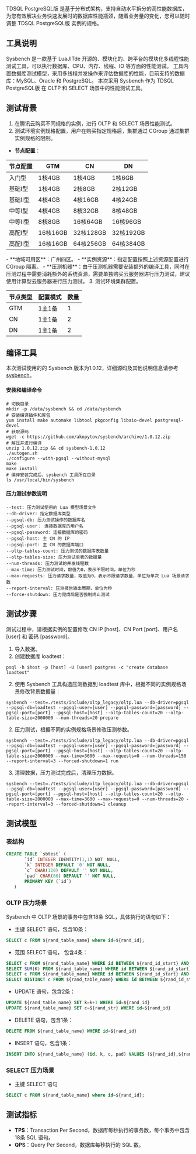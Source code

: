 TDSQL PostgreSQL版 是基于分布式架构，支持自动水平拆分的高性能数据库，为您有效解决业务快速发展时的数据库性能瓶颈，随着业务量的变化，您可以随时调整 TDSQL PostgreSQL版 实例的规格。 

## 工具说明
Sysbench 是一款基于 LuaJITde 开源的、模块化的、跨平台的模块化多线程性能测试工具，可以执行数据库、CPU、内存、线程、IO 等方面的性能测试。
工具内置数据库测试模型，采用多线程并发操作来评估数据库的性能，目前支持的数据库：MySQL、Oracle 和 PostgreSQL。
本次采用 Sysbench 作为 TDSQL PostgreSQL版 在 OLTP 和 SELECT 场景中的性能测试工具。

## 测试背景
1. 在腾讯云购买不同规格的实例，进行 OLTP 和 SELECT 场景性能测试。
2. 测试环境实例规格配置，用户在购买指定规格后，集群通过 CGroup 通过集群实例规格的限制。
 - **节点配置**：
<table>
<thead><tr><th>节点配置</th><th>GTM</th><th>CN</th><th>DN</th></tr></thead>
<tbody><tr>
<td>入门型</td><td>1核4GB</td><td>1核4GB</td><td>1核6GB</td></tr>
<tr>
<td>基础Ⅰ型</td><td>1核4GB</td><td>2核8GB</td><td>2核12GB</td></tr>
<tr>
<td>基础Ⅱ型</td><td>4核4GB</td><td>4核16GB</td><td>4核24GB</td></tr>
<tr>
<td>中等Ⅰ型</td><td>4核4GB</td><td>8核32GB</td><td>8核48GB</td></tr>
<tr>
<td>中等Ⅱ型</td><td>8核8GB</td><td>16核64GB</td><td>16核96GB</td></tr>
<tr>
<td>高配Ⅰ型</td><td>16核16GB</td><td>32核128GB</td><td>32核192GB</td></tr>
<tr>
<td>高配Ⅱ型</td><td>16核16GB</td><td>64核256GB</td><td>64核384GB</td></tr>
</tbody></table>
 - **地域可用区**：广州四区。
 - **实例资源**：指定配置按照上述资源配置进行 CGroup 隔离。
 - **压测机器**：由于压测机器需要安装额外的编译工具，同时在压测过程中需要消耗额外的系统资源，需要单独购买云服务器进行压力测试，建议使用计算型云服务器进行压力测试。
3. 测试环境集群配置。
<table>
<thead><tr><th>节点类型</th><th>配置模式</th><th>数量</th></tr></thead>
<tbody><tr>
<td>GTM</td><td>1主1备</td><td>1</td></tr>
<tr>
<td>CN</td><td>1主1备</td><td>2</td></tr>
<tr>
<td>DN</td><td>1主1备</td><td>2</td></tr>
</tbody></table>

## 编译工具
本次测试使用的的 Sysbench 版本为1.0.12，详细源码及其他说明信息请参考 [sysbench](https://github.com/akopytov/sysbench)。

#### 安装和编译命令
```shell
# 切换目录
mkdir -p /data/sysbench && cd /data/sysbench
# 安装编译插件和库包
yum install make automake libtool pkgconfig libaio-devel postgresql-devel
# 获取源码
wget -c https://github.com/akopytov/sysbench/archive/1.0.12.zip
# 解压并进行编译
unzip 1.0.12.zip && cd sysbench-1.0.12
./autogen.sh
./configure --with-pgsql --without-mysql
make
make install
# 编译安装完成后，sysbench 工具所在目录
ls /usr/local/bin/sysbench
```

#### 压力测试参数说明
```shell
--test: 压力测试使用的 Lua 模型场景文件
--db-driver: 指定数据库类型
--pgsql-db: 压力测试操作的数据库名
--pgsql-user： 连接数据库的用户名
--pgsql-password: 连接数据库的密码
--pgsql-host: 主 CN 的 IP
--pgsql-port: 主 CN 的数据库端口
--oltp-tables-count: 压力测试的数据库表数量
--oltp-tables-size: 压力测试单表的数据量
--num-threads: 压力测试的并发线程数
--max-time: 压力测试时间，取值为0，表示不限时间，单位为秒
--max-requests: 压力请求数量，取值为0，表示不限请求数量，单位为单次 Lua 场景请求数
--report-interval: 压测报告输出周期，单位为秒
--force-shutdown: 压力完成后是否强制终止测试
```

## 测试步骤
测试过程中，请根据实例的配置修改 CN IP [host]、CN Port  [port]、用户名 [user] 和 密码 [password]。
1. 导入数据。
 1. 创建数据库 loadtest：
```shell
psql -h $host -p [host] -U [user] postgres -c "create database loadtest"
```
 2. 使用 Sysbench 工具构造压测数据到 loadtest 库中，根据不同的实例规格场景修改背景数据量：
```shell
sysbench --test=./tests/include/oltp_legacy/oltp.lua --db-driver=pgsql --pgsql-db=loadtest --pgsql-user=[user] --pgsql-password=[password] --pgsql-port=[port] --pgsql-host=[host] --oltp-tables-count=20 --oltp-table-size=2000000 --num-threads=20 prepare
```
2. 压力测试，根据不同的实例规格场景修改压测参数。
```shell
sysbench --test=./tests/include/oltp_legacy/oltp.lua --db-driver=pgsql --pgsql-db=loadtest --pgsql-user=[user] --pgsql-password=[password] --pgsql-port=[port] --pgsql-host=[host] --oltp-tables-count=20 --oltp-table-size=2000000 --max-time=3600 --max-requests=0 --num-threads=150 --report-interval=3 --forced-shutdown=1 run
```
3. 清理数据，压力测试完成后，清理压力数据。
```shell
sysbench --test=./tests/include/oltp_legacy/oltp.lua --db-driver=pgsql --pgsql-db=loadtest --pgsql-user=[user] --pgsql-password=[password] --pgsql-port=[port] --pgsql-host=[host] --oltp-tables-count=20 --oltp-table-size=2000000 --max-time=3600 --max-requests=0 --num-threads=20 --report-interval=3 --forced-shutdown=1 cleanup
```
  
## 测试模型
### 表结构
```sql
CREATE TABLE `sbtest` (
       `id` INTEGER IDENTITY(1,1) NOT　NULL,
       `k` INTEGER DEFAULT '0' NOT NULL,
       `c` CHAR(120) DEFAULT '' NOT NULL,
       `pad` CHAR(60) DEFAULT '' NOT NULL,
       PRIMARY KEY (`id`)
   )
```

### OLTP 压力场景
Sysbench 中 OLTP 场景的事务中包含18条 SQL，具体执行的语句如下：
- 主键 SELECT 语句，包含10条：
```sql
SELECT c FROM ${rand_table_name} where id=${rand_id};
```
- 范围 SELECT 语句， 包含4条：
```sql
SELECT c FROM ${rand_table_name} WHERE id BETWEEN ${rand_id_start} AND ${rand_id_end};
SELECT SUM(K) FROM ${rand_table_name} WHERE id BETWEEN ${rand_id_start} AND ${rand_id_end};
SELECT c FROM ${rand_table_name} WHERE id BETWEEN ${rand_id_start} AND ${rand_id_end} ORDER BY c;
SELECT DISTINCT c FROM ${rand_table_name} WHERE id BETWEEN ${rand_id_start} AND ${rand_id_end} ORDER BY c;
```
- UPDATE 语句，包含2条：
```sql
UPDATE ${rand_table_name} SET k=k+1 WHERE id=${rand_id}
UPDATE ${rand_table_name} SET c=${rand_str} WHERE id=${rand_id}
```
- DELETE 语句，包含1条：
```sql
DELETE FROM ${rand_table_name} WHERE id=${rand_id}
```
- INSERT 语句，包含1条：
```sql
INSERT INTO ${rand_table_name} (id, k, c, pad) VALUES (${rand_id},${rand_k},${rand_str_c},${rand_str_pad})
```

### SELECT 压力场景
- 主键 SELECT 语句
```sql
SELECT c FROM ${rand_table_name} where id=${rand_id};
```

## 测试指标
- **TPS**：Transaction Per Second，数据库每秒执行的事务数，每个事务中包含18条 SQL 语句。
- **QPS**：Query Per Second，数据库每秒执行的 SQL 数。

